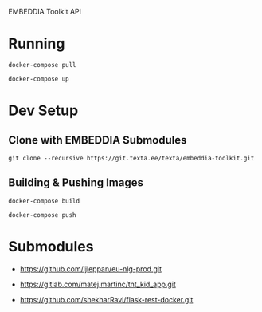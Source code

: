 EMBEDDIA Toolkit API

# Running

```
docker-compose pull

docker-compose up
```

# Dev Setup

## Clone with EMBEDDIA Submodules

```
git clone --recursive https://git.texta.ee/texta/embeddia-toolkit.git
```

## Building & Pushing Images

```
docker-compose build

docker-compose push
```

# Submodules

* https://github.com/ljleppan/eu-nlg-prod.git
 
* https://gitlab.com/matej.martinc/tnt_kid_app.git

* https://github.com/shekharRavi/flask-rest-docker.git
